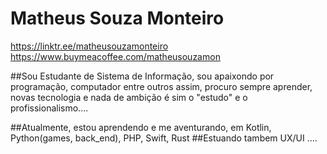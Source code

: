 # Matheus Souza Monteiro  


https://linktr.ee/matheusouzamonteiro
https://www.buymeacoffee.com/matheusouzamon


##Sou Estudante de Sistema de Informação, sou apaixondo por programação, computador entre outros assim, procuro sempre aprender, novas tecnologia e nada de ambição é sim o "estudo" e o profissionalismo....

##Atualmente, estou aprendendo e me aventurando, em Kotlin, Python(games, back_end), PHP, Swift, Rust
##Estuando tambem UX/UI .... 


